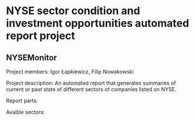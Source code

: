 
# NYSE sector condition and investment opportunities automated report project
## NYSEMonitor

Project members: Igor Łapkiewicz, Filip Nowakowski

Project description: An automated report that generates summaries of current or past state of different sectors of companies listed on NYSE.

Report parts:

Avaible sectors:
